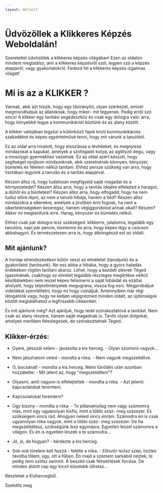 ```yaml
---
layout: default
---
```

# Üdvözöllek a Klikkeres Képzés Weboldalán!
Szeretettel üdvözöllek a klikkeres képzés világában! Ezen az oldalon mindent megtalálsz, ami a klikkeres képzésről szól, legyen szó a képzés alapjairól, vagy gyakorlatokról. Fedezd fel a klikkeres képzés izgalmas világát!

# Mi is az a KLIKKER ?

Vannak, akik azt hiszik, hogy egy távirányító, olyan szerkezet, amivel megmondhatjuk az állatoknak, hogy mikor- mit tegyenek.
Pedig erről szó sincs! A klikker egy tanítási segédeszköz és csak egy dologra való: arra, hogy könyebbé tegye a kommunikációt
köztünk és az alany között.

A klikker valójában legyőzi a különböző fajok közti kommunkikációs szakadékot és képes egyértelművé tenni, hogy mit várunk a tanulótól.

Ez az oldal arra hivatott, hogy eloszlassa a tévhiteket, és megnyissa mindazokat a kapukat, amelyek a szófogadó kutya, az
agilityző degu, vagy a mosolygó gyermekhez vezetnek. Ez az oldal azért készült, hogy segítséget nyújtson mindazoknak, akik
szeretnének könnyen, kényszer, büntetés és félelem nélkül tanítani. Ehhez persze szükség van arra, hogy tisztában legyünk
a tanulás és a tanítás alapjaival.

Készen állsz rá, hogy tudatosan megfigyeld saját magadat és a környezetedet? Készen állsz arra, hogy a tanítás idejére
elfelejtsd a haragot, a dühöt és a büntetést? Készen állsz arra, hogy elfogadd, hogy ha nem tudsz előre lépni, az nem
a tanuló hibája, hanem a tiéd? Készen állsz mindazokra a sikerekre, amelyek a jövőben érni fognak, ha nem a sikertelenségeken keseregsz, hanem  végiggondolod annak okait? 
Készen? Akkor mi megtanítunk erre. Harag, kényszer és büntetés nélkül.

Ehhez csak pár dologra lesz szükséged: klikkerre, jutalomra, legalább egy tanulóra, napi pár percre, türelemre
és arra, hogy képes légy a csúcson abbahagyni. És természetesen arra is, hogy átböngészd ezt az oldalt.

## Mit ajánlunk? 

A honlap elrendezésében külön veszi az elméletet (tanuljunk) és a gyakorlatot (tanítsunk). Ne ess abba a hibába,
hogy a gyors haladás érdekében rögtön tanítani akarsz. Lehet, hogy a kezdeti sikerek Téged igazolnának, csakhogy
az elmélet legalább részleges megértése nélkül későbbiekben nem leszel képes felismerni a saját hibáidat és ezáltal
ahelyett, hogy teljesítményetek megugrana, vissza fog esni. Megpróbáljuk videókkal szemléltetni, hogy mi hogy
csináljuk. Amennyiben már régi látogatónk vagy, hogy ne kelljen végignézned minden oldalt, az újdonságok között
megtalálhatod a legfrissebb cikkeinket. 

És mit ajánlunk még? Azt ajánljuk, hogy tedd szórakoztatóvá a tanítást. Nem csak az alany részére, hanem
saját magadnak is. Taníts olyan dolgokat, amelyek merőben feleslegesek, de szórakoztatnak Téged.

## Klikker-érzés:

- Gyere, játsszál velem - javasolta a kis herceg. - Olyan szomorú vagyok...
- Nem játszhatom veled - mondta a róka. - Nem vagyok megszelídítve.
- Ó, bocsánat! - mondta a kis herceg. Némi tűnődés után azonban hozzátette: - Mit jelent az, hogy "megszelídíteni"?

- Olyasmi, amit nagyon is elfelejtettek - mondta a róka. - Azt jelenti: kapcsolatokat teremteni.
- Kapcsolatokat teremteni?
- Úgy bizony - mondta a róka. - Te pillanatnyilag nem vagy számomra más, mint egy ugyanolyan kisfiú, mint a többi száz-
  meg százezer. És szükségem sincs rád. Ahogyan neked sincs énrám. Számodra én is csak ugyanolyan róka vagyok, mint a
  többi száz- meg százezer. De ha megszelídítesz, szükségünk lesz egymásra. Egyetlen leszel számomra a világon. És én
  is egyetlen leszek a te számodra...

- Jó, jó, de hogyan? - kérdezte a kis herceg.
- Sok-sok türelem kell hozzá - felelte a róka. - Először leülsz szép, tisztes távolba tőlem, úgy, ott a fűben.
  Én majd a szemem sarkából nézlek, te pedig nem szólsz semmit. A beszéd csak félreértések forrása. De minden
  áldott nap egy kicsit közelebb ülhetsz...

Részletek a Kishercegből.

Szelidíts meg
